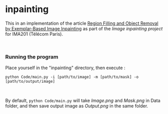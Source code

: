 # inpainting
This in an implementation of the article [Region Filling and Object Removal by Exemplar-Based Image Inpainting](https://www.irisa.fr/vista/Papers/2004_ip_criminisi.pdf) as part of the *Image inpainting project* for IMA201 (Télécom Paris).

<br/>

### Running the program
Place yourself in the "inpainting" directory, then execute :

```python Code/main.py -i [path/to/image] -m [path/to/mask] -o [path/to/output/image] ```

<br/>

By default, ```python Code/main.py``` will take *Image.png* and *Mask.png* in Data folder, and then save output image as *Output.png* in the same folder.
